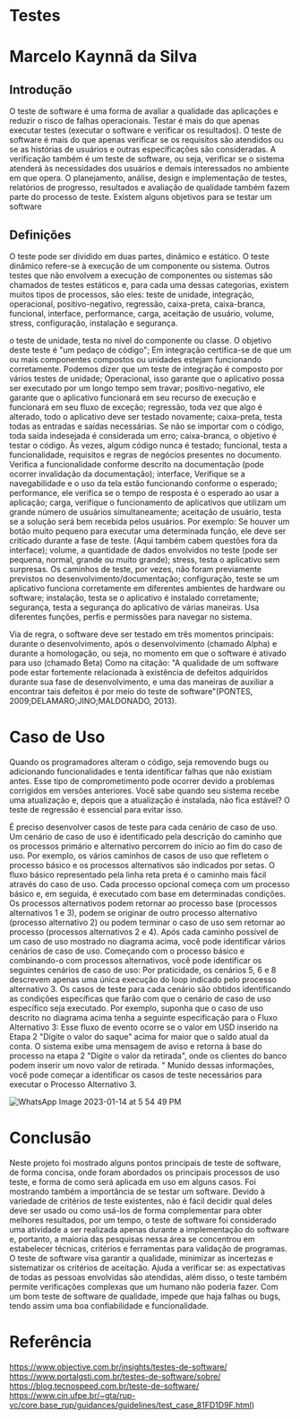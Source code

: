 # Testes
# Marcelo Kaynnã da Silva

## Introdução

O teste de software é uma forma de avaliar a qualidade das aplicações e reduzir o risco de falhas operacionais. Testar é mais do que apenas executar testes (executar o software e verificar os resultados). O teste de software é mais do que apenas verificar se os requisitos são atendidos ou se as histórias de usuários e outras especificações são consideradas. A verificação também é um teste de software, ou seja, verificar se o sistema atenderá às necessidades dos usuários e demais interessados no ambiente em que opera. O planejamento, análise, design e implementação de testes, relatórios de progresso, resultados e avaliação de qualidade também fazem parte do processo de teste.
Existem alguns objetivos para se testar um software

## Definições

O teste pode ser dividido em duas partes, dinâmico e estático. O teste dinâmico refere-se à execução de um componente ou sistema. Outros testes que não envolvem a execução de componentes ou sistemas são chamados de testes estáticos e, para cada uma dessas categorias, existem muitos tipos de processos, são eles: teste de unidade, integração, operacional, positivo-negativo, regressão, caixa-preta, caixa-branca, funcional, interface, performance, carga, aceitação de usuário, volume, stress, configuração, instalação e segurança.

o teste de unidade, testa no nível do componente ou classe. O objetivo deste teste é "um pedaço de código"; Em integração certifica-se de que um ou mais componentes compostos ou unidades estejam funcionando corretamente. Podemos dizer que um teste de integração é composto por vários testes de unidade; Operacional, isso garante que o aplicativo possa ser executado por um longo tempo sem travar; positivo-negativo, ele garante que o aplicativo funcionará em seu recurso de execução e funcionará em seu fluxo de exceção; regressão, toda vez que algo é alterado, todo o aplicativo deve ser testado novamente; caixa-preta, testa todas as entradas e saídas necessárias. Se não se importar com o código, toda saída indesejada é considerada um erro; caixa-branca, o objetivo é testar o código. Às vezes, algum código nunca é testado; funcional, testa a funcionalidade, requisitos e regras de negócios presentes no documento. Verifica a funcionalidade conforme descrito na documentação (pode ocorrer invalidação da documentação); interface, Verifique se a navegabilidade e o uso da tela estão funcionando conforme o esperado; performance, ele verifica se o tempo de resposta é o esperado ao usar a aplicação; carga, verifique o funcionamento de aplicativos que utilizam um grande número de usuários simultaneamente; aceitação de usuário, testa se a solução será bem recebida pelos usuários. Por exemplo: Se houver um botão muito pequeno para executar uma determinada função, ele deve ser criticado durante a fase de teste. (Aqui também cabem questões fora da interface); volume, a quantidade de dados envolvidos no teste (pode ser pequena, normal, grande ou muito grande); stress, testa o aplicativo sem surpresas. Os caminhos de teste, por vezes, não foram previamente previstos no desenvolvimento/documentação; configuração, teste se um aplicativo funciona corretamente em diferentes ambientes de hardware ou software; instalação, testa se o aplicativo é instalado corretamente; segurança, testa a segurança do aplicativo de várias maneiras. Usa diferentes funções, perfis e permissões para navegar no sistema.

Via de regra, o software deve ser testado em três momentos principais: durante o desenvolvimento, após o desenvolvimento (chamado Alpha) e durante a homologação, ou
seja, no momento em que o software é ativado para uso (chamado Beta) Como na citação: "A qualidade de um software pode estar fortemente relacionada à existência de defeitos adquiridos durante sua fase de desenvolvimento, e uma das maneiras de auxiliar a encontrar tais defeitos é por meio do teste de software"(PONTES, 2009;DELAMARO;JINO;MALDONADO, 2013).

# Caso de Uso

Quando os programadores alteram o código, seja removendo bugs ou adicionando funcionalidades e tenta identificar falhas que não existiam antes. Esse tipo de comprometimento pode ocorrer devido a problemas corrigidos em versões anteriores. Você sabe quando seu sistema recebe uma atualização e, depois que a atualização é instalada, não fica estável? O teste de regressão é essencial para evitar isso.

É preciso desenvolver casos de teste para cada cenário de caso de uso. Um cenário de caso de uso é identificado pela descrição do caminho que os processos primário e alternativo percorrem do início ao fim do caso de uso. Por exemplo, os vários caminhos de casos de uso que refletem o processo básico e os processos alternativos são indicados por setas. O fluxo básico representado pela linha reta preta é o caminho mais fácil através do caso de uso. Cada processo opcional começa com um processo básico e, em seguida, é executado com base em determinadas condições. Os processos alternativos podem retornar ao processo base (processos alternativos 1 e 3), podem se originar de outro processo alternativo (processo alternativo 2) ou podem terminar o caso de uso sem retornar ao processo (processos alternativos 2 e 4). Após cada caminho possível de um caso de uso mostrado no diagrama acima, você pode identificar vários cenários de caso de uso. Começando com o processo básico e combinando-o com processos alternativos, você pode identificar os seguintes cenários de caso de uso: Por praticidade, os cenários 5, 6 e 8 descrevem apenas uma única execução do loop indicado pelo processo alternativo 3. Os casos de teste para cada cenário são obtidos identificando as condições específicas que farão com que o cenário de caso de uso específico seja executado. Por exemplo, suponha que o caso de uso descrito no diagrama acima tenha a seguinte especificação para o Fluxo Alternativo 3: Esse fluxo de evento ocorre se o valor em USD inserido na Etapa 2 "Digite o valor do saque" acima for maior que o saldo atual da conta. O sistema exibe uma mensagem de aviso e retorna à base do processo na etapa 2 "Digite o valor da retirada", onde os clientes do banco podem inserir um novo valor de retirada. " Munido dessas informações, você pode começar a identificar os casos de teste necessários para executar o Processo Alternativo 3.

![WhatsApp Image 2023-01-14 at 5 54 49 PM](https://user-images.githubusercontent.com/106175282/212675773-c06f16cb-94ac-4b6f-b12e-78d47208379e.jpeg)

# Conclusão

Neste projeto foi mostrado alguns pontos principais de teste de software, de forma concisa, onde foram abordados os principais processos de uso teste, e forma de como será aplicada em uso em alguns casos. Foi mostrando também a importância de se testar um software. Devido à variedade de critérios de teste existentes, não é fácil decidir qual deles deve ser usado ou como usá-los de forma complementar para obter melhores resultados, por um tempo, o teste de software foi considerado uma atividade a ser realizada apenas durante a implementação do software e, portanto, a maioria das pesquisas nessa área se concentrou em estabelecer técnicas, critérios e ferramentas para validação de programas. O teste de software visa garantir a qualidade, minimizar as incertezas e sistematizar os critérios de aceitação. Ajuda a verificar se: as expectativas de todas as pessoas envolvidas são atendidas, além disso, o teste também permite verificações complexas que um humano não poderia fazer. Com um bom teste de software de qualidade, impede que haja falhas ou bugs, tendo assim uma boa confiabilidade e funcionalidade.

# Referência

https://www.objective.com.br/insights/testes-de-software/
https://www.portalgsti.com.br/testes-de-software/sobre/
https://blog.tecnospeed.com.br/teste-de-software/
https://www.cin.ufpe.br/~gta/rup-vc/core.base_rup/guidances/guidelines/test_case_81FD1D9F.html)


